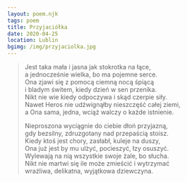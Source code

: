 ```yaml
---
layout: poem.njk
tags: poem
title: Przyjaciółka
date: 2020-04-25
location: Lublin
bgimg: /img/przyjaciolka.jpg
---
```


> Jest taka mała i jasna jak stokrotka na łące,  
> a jednocześnie wielka, bo ma pojemne serce.          
> Ona zjawi się z pomocą ciemną nocą śpiącą           
> i bladym świtem, kiedy dzień w sen przenika.    
> Nikt nie wie kiedy odpoczywa i skąd czerpie siły.  
> Nawet Heros nie udźwignąłby nieszczęść całej ziemi,  
> a Ona sama, jedna, wciąż walczy o każde istnienie.  
>   
> Nieproszona wyciągnie do ciebie dłoń przyjazną,  
> gdy bezsilny, zdruzgotany nad przepaścią stoisz.  
> Kiedy ktoś jest chory, zasłabł, kuleje na duszy,  
> Ona już jest by mu ulżyć, pocieszyć, łzy osuszyć.  
> Wylewają na nią wszystkie swoje żale, bo słucha.  
> Nikt nie martwi się ile może zmieścić i wytrzymać  
> wrażliwa, delikatna, wyjątkowa dziewczyna.    
>   
